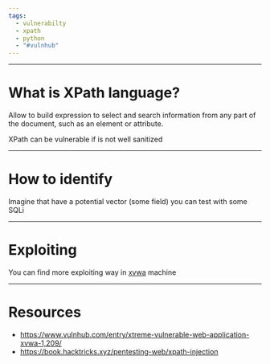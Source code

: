 ```yaml
---
tags:
  - vulnerabilty
  - xpath
  - python
  - "#vulnhub"
---
```

---

# What is XPath language?

Allow to build expression to select and search information from any part of the document, such as an element or attribute.

XPath can be vulnerable if is not well sanitized

---

# How to identify

Imagine that have a potential vector (some field) you can test with some SQLi


---

# Exploiting

You can find more exploiting way in [xvwa](../../CTF/VulnHub/xvwa.md) machine

---

# Resources

- https://www.vulnhub.com/entry/xtreme-vulnerable-web-application-xvwa-1,209/
- https://book.hacktricks.xyz/pentesting-web/xpath-injection

